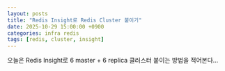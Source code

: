 ```yaml
---
layout: posts
title: "Redis Insight로 Redis Cluster 붙이기"
date: 2025-10-29 15:00:00 +0900
categories: infra redis
tags: [redis, cluster, insight]
---
```


오늘은 Redis Insight로 6 master + 6 replica 클러스터 붙이는 방법을 적어본다...

